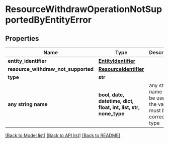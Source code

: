 # ResourceWithdrawOperationNotSupportedByEntityError


## Properties
Name | Type | Description | Notes
------------ | ------------- | ------------- | -------------
**entity_identifier** | [**EntityIdentifier**](EntityIdentifier.md) |  | 
**resource_withdraw_not_supported** | [**ResourceIdentifier**](ResourceIdentifier.md) |  | 
**type** | **str** |  | 
**any string name** | **bool, date, datetime, dict, float, int, list, str, none_type** | any string name can be used but the value must be the correct type | [optional]

[[Back to Model list]](../README.md#documentation-for-models) [[Back to API list]](../README.md#documentation-for-api-endpoints) [[Back to README]](../README.md)


